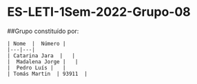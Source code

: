 # ES-LETI-1Sem-2022-Grupo-08

##Grupo constituído por:
	
	| Nome  |  Número |
	|---|---|
	| Catarina Jara  |   |
	|  Madalena Jorge |   |
	|  Pedro Luís |   |
	| Tomás Martin  | 93911  |